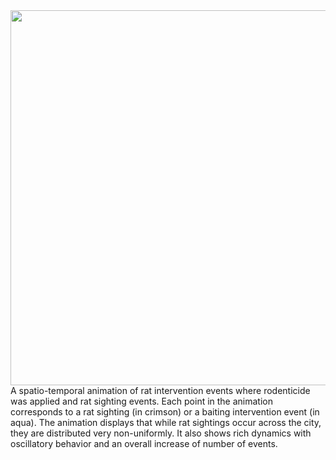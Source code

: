<img src='imgs/animation_small.gif' align="left" width=600>
<br>
A spatio-temporal animation of rat intervention events where rodenticide was applied and rat sighting events. Each point in the animation corresponds to a rat sighting (in crimson) or a baiting intervention event (in aqua). The animation displays that while rat sightings occur across the city, they are distributed very non-uniformly. It also shows rich dynamics with oscillatory behavior and an overall increase of number of events.
<br>
